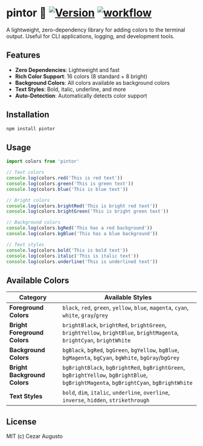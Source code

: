 [npm-version-image]: https://img.shields.io/npm/v/pintor.svg?color=0971fe
[npm-version-url]: https://www.npmjs.com/package/pintor
[action-image]: https://github.com/cezaraugusto/pintor/actions/workflows/ci.yml/badge.svg?branch=main
[action-url]: https://github.com/cezaraugusto/pintor/actions

# pintor 🎨 [![Version][npm-version-image]][npm-version-url] [![workflow][action-image]][action-url]

A lightweight, zero-dependency library for adding colors to the terminal output. Useful for CLI applications, logging, and development tools.

## Features

- **Zero Dependencies**: Lightweight and fast
- **Rich Color Support**: 16 colors (8 standard + 8 bright)
- **Background Colors**: All colors available as background colors
- **Text Styles**: Bold, italic, underline, and more
- **Auto-Detection**: Automatically detects color support

## Installation

```bash
npm install pintor
```

## Usage

```typescript
import colors from 'pintor'

// Text colors
console.log(colors.red('This is red text'))
console.log(colors.green('This is green text'))
console.log(colors.blue('This is blue text'))

// Bright colors
console.log(colors.brightRed('This is bright red text'))
console.log(colors.brightGreen('This is bright green text'))

// Background colors
console.log(colors.bgRed('This has a red background'))
console.log(colors.bgBlue('This has a blue background'))

// Text styles
console.log(colors.bold('This is bold text'))
console.log(colors.italic('This is italic text'))
console.log(colors.underline('This is underlined text'))
```

## Available Colors

| Category                     | Available Styles                                                                                                                      |
| ---------------------------- | ------------------------------------------------------------------------------------------------------------------------------------- |
| **Foreground Colors**        | `black`, `red`, `green`, `yellow`, `blue`, `magenta`, `cyan`, `white`, `gray`/`grey`                                                  |
| **Bright Foreground Colors** | `brightBlack`, `brightRed`, `brightGreen`, `brightYellow`, `brightBlue`, `brightMagenta`, `brightCyan`, `brightWhite`                 |
| **Background Colors**        | `bgBlack`, `bgRed`, `bgGreen`, `bgYellow`, `bgBlue`, `bgMagenta`, `bgCyan`, `bgWhite`, `bgGray`/`bgGrey`                              |
| **Bright Background Colors** | `bgBrightBlack`, `bgBrightRed`, `bgBrightGreen`, `bgBrightYellow`, `bgBrightBlue`, `bgBrightMagenta`, `bgBrightCyan`, `bgBrightWhite` |
| **Text Styles**              | `bold`, `dim`, `italic`, `underline`, `overline`, `inverse`, `hidden`, `strikethrough`                                                |

## License

MIT (c) Cezar Augusto

